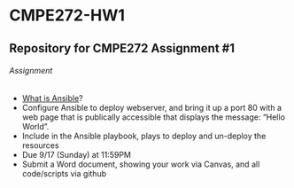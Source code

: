 # CMPE272-HW1

## Repository for CMPE272 Assignment #1

###### Assignment
- [What is Ansible](https://www.ansible.com/resources/videos/quick-start-video)?
- Configure Ansible to deploy webserver, and bring it up a port 80 with a web page that is publically accessible that displays the message: “Hello World”.
- Include in the Ansible playbook, plays to deploy and un-deploy the resources
- Due 9/17 (Sunday) at 11:59PM
- Submit a Word document, showing your work via Canvas, and all code/scripts via github

